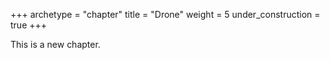 +++
archetype = "chapter"
title = "Drone"
weight = 5
under_construction = true
+++

This is a new chapter.